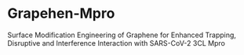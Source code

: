 # Grapehen-Mpro
Surface Modification Engineering of Graphene for Enhanced Trapping, Disruptive and Interference Interaction with SARS-CoV-2 3CL Mpro
